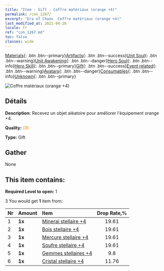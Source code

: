 ```yaml
---
title: "Item - Gift - Coffre matériaux (orange +4)"
permalink: /con_1267/
excerpt: "Era of Chaos  Coffre matériaux (orange +4)"
last_modified_at: 2021-04-28
locale: fr
ref: "con_1267.md"
toc: false
classes: wide
---
```

 [Materials](/ItemsFR/){: .btn .btn--primary}[Artifacts](/ItemsFR/Artifacts/){: .btn .btn--success}[Unit Soul](/ItemsFR/UnitSoul/){: .btn .btn--warning}[Unit Awakening](/ItemsFR/UnitAwakening/){: .btn .btn--danger}[Hero Soul](/ItemsFR/HeroSoul/){: .btn .btn--info}[Hero Skill](/ItemsFR/HeroSkill/){: .btn .btn--primary}[Gift](/ItemsFR/Gift/){: .btn .btn--success}[Event related](/ItemsFR/Events/){: .btn .btn--warning}[Avatars](/ItemsFR/Avatars/){: .btn .btn--danger}[Consumables](/ItemsFR/Consumables/){: .btn .btn--info}[Unknown](/ItemsFR/Unknown/){: .btn .btn--primary}

 ![Coffre matériaux (orange +4)](/images/t/i_304002.png)

## Détails
 **Description:** Recevez un objet aléatoire pour améliorer l'équipement orange +4.

 **Quality:** <span style="color: #FF8C00">OK</span>

 **Type:** Gift

## Gather

  None

## This item contains:

 **Required Level to open:** 1

 3 You would get **1** item  from:

  | Nr | Amount |     Item    | Drop Rate,% |
  |:---|:-------|:------------|:---------:|
  | 1 |  **1x** | [Minerai stellaire +4](/ItemsFR/mat_89/) | 19.61 | 
  | 2 |  **1x** | [Bois stellaire +4](/ItemsFR/mat_90/) | 19.61 | 
  | 3 |  **1x** | [Mercure stellaire +4](/ItemsFR/mat_91/) | 19.61 | 
  | 4 |  **1x** | [Soufre stellaire +4](/ItemsFR/mat_92/) | 19.61 | 
  | 5 |  **1x** | [Gemmes stellaires +4](/ItemsFR/mat_93/) | 9.8 | 
  | 6 |  **1x** | [Cristal stellaire +4](/ItemsFR/mat_94/) | 11.76 | 

